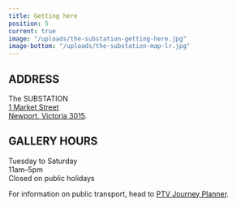 ```yaml
---
title: Getting here
position: 5
current: true
image: "/uploads/the-substation-getting-here.jpg"
image-bottom: "/uploads/the-substation-map-lr.jpg"
---
```


## ADDRESS

The SUBSTATION <br>
[1 Market Street <br> Newport, Victoria 3015](https://goo.gl/maps/WG1MkodsgHP2).

## GALLERY HOURS

Tuesday to Saturday <br> 
11am–5pm <br>
Closed on public holidays 

For information on public transport, head to [PTV Journey Planner](http://ptv.vic.gov.au/journey#jpsearch%5Baction%5D=showPlanner).


